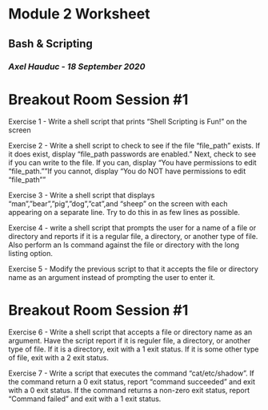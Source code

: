 # Module 2 Worksheet
## Bash & Scripting
### *Axel Hauduc - 18 September 2020*

# Breakout Room Session #1
Exercise 1 - Write a shell script that prints “Shell Scripting is Fun!” on the screen

Exercise 2 - Write a shell script to check to see if the file “file_path” exists. If it does exist, display “file_path passwords are enabled.” Next, check to see if you can write to the file. If you can, display “You have permissions to edit “file_path.””If you cannot, display “You do NOT have permissions to edit “file_path””

Exercise 3 - Write a shell script that displays “man”,”bear”,”pig”,”dog”,”cat”,and “sheep” on the screen with each appearing on a separate line. Try to do this in as few lines as possible.

Exercise 4 - write a shell script that prompts the user for a name of a file or directory and reports if it is a regular file, a directory, or another type of file. Also perform an ls command against the file or directory with the long listing option.

Exercise 5 - Modify the previous script to that it accepts the file or directory name as an argument instead of prompting the user to enter it.


# Breakout Room Session #1
Exercise 6 - Write a shell script that accepts a file or directory name as an argument. Have the script report if it is reguler file, a directory, or another type of file. If it is a directory, exit with a 1 exit status. If it is some other type of file, exit with a 2 exit status.

Exercise 7 - Write a script that executes the command “cat/etc/shadow”. If the command return a 0 exit status, report “command succeeded” and exit with a 0 exit status. If the command returns a non-zero exit status, report “Command failed” and exit with a 1 exit status.
